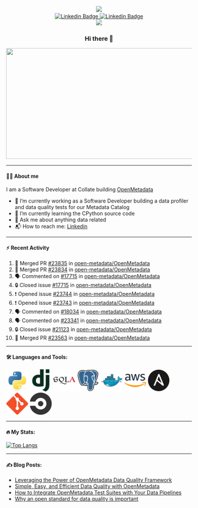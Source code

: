 <div id="header" align="center">
  <img src="https://media.giphy.com/media/5eLDrEaRGHegx2FeF2/giphy.gif" width="100"/>
</div>
<div id="badges" align="center">
  <a href="https://www.linkedin.com/in/teddycrepineau/">
    <img src="https://shields.io/badge/Linkedin-blue?logo=linkedin&logoColor=white&style=for-the-badge" alt="Linkedin Badge"/>
  </a>
  <a href="https://medium.com/@teddycrpineau">
    <img src="https://shields.io/badge/Medium-black?logo=medium&logoColor=white&style=for-the-badge" alt="Linkedin Badge"/>
  </a>
</div>
<div align="center">
  <img src="https://komarev.com/ghpvc/?username=TeddyCr&color=blue&style=flat-square" />
</div>

<h3 align="center">
Hi there 👋
</h3>
<div align="center">
  <img src="https://media.giphy.com/media/L8K62iTDkzGX6/giphy.gif" width="600" height="300"/>
</div>

---

#### :technologist: About me
I am a Software Developer at Collate building <a href="https://open-metadata.org"/>OpenMetadata</a>
- 🔭 I’m currently working as a Software Developer building a data profiler and data quality tests for our Metadata Catalog
- 🐍 I’m currently learning the CPython source code
- 💬 Ask me about anything data related
- 📬 How to reach me: [Linkedin](https://shields.io/badge/Linkedin-blue?logo=linkedin&logoColor=white&style=for-the-badge)

---

#### ⚡️ Recent Activity
<!--START_SECTION:activity-->
1. 🎉 Merged PR [#23835](https://github.com/open-metadata/OpenMetadata/pull/23835) in [open-metadata/OpenMetadata](https://github.com/open-metadata/OpenMetadata)
2. 🎉 Merged PR [#23834](https://github.com/open-metadata/OpenMetadata/pull/23834) in [open-metadata/OpenMetadata](https://github.com/open-metadata/OpenMetadata)
3. 🗣 Commented on [#17715](https://github.com/open-metadata/OpenMetadata/issues/17715#issuecomment-3380092493) in [open-metadata/OpenMetadata](https://github.com/open-metadata/OpenMetadata)
4. 🔒 Closed issue [#17715](https://github.com/open-metadata/OpenMetadata/issues/17715) in [open-metadata/OpenMetadata](https://github.com/open-metadata/OpenMetadata)
5. ❗ Opened issue [#23744](https://github.com/open-metadata/OpenMetadata/issues/23744) in [open-metadata/OpenMetadata](https://github.com/open-metadata/OpenMetadata)
6. ❗ Opened issue [#23743](https://github.com/open-metadata/OpenMetadata/issues/23743) in [open-metadata/OpenMetadata](https://github.com/open-metadata/OpenMetadata)
7. 🗣 Commented on [#18034](https://github.com/open-metadata/OpenMetadata/issues/18034#issuecomment-3371448281) in [open-metadata/OpenMetadata](https://github.com/open-metadata/OpenMetadata)
8. 🗣 Commented on [#23341](https://github.com/open-metadata/OpenMetadata/pull/23341#issuecomment-3371015400) in [open-metadata/OpenMetadata](https://github.com/open-metadata/OpenMetadata)
9. 🔒 Closed issue [#21123](https://github.com/open-metadata/OpenMetadata/issues/21123) in [open-metadata/OpenMetadata](https://github.com/open-metadata/OpenMetadata)
10. 🎉 Merged PR [#23563](https://github.com/open-metadata/OpenMetadata/pull/23563) in [open-metadata/OpenMetadata](https://github.com/open-metadata/OpenMetadata)
<!--END_SECTION:activity-->

---

#### :hammer_and_wrench: Languages and Tools:
<div>
   <img src="https://github.com/devicons/devicon/blob/master/icons/python/python-original.svg" width="60" height="60"/>
   <img src="https://github.com/devicons/devicon/blob/master/icons/django/django-plain.svg" width="60" height="60"/>
   <img src="https://github.com/devicons/devicon/blob/master/icons/sqlalchemy/sqlalchemy-original.svg" width="60" height="60"/>
   <img src="https://github.com/devicons/devicon/blob/master/icons/postgresql/postgresql-original.svg" width="60" height="60"/>
   <img src="https://github.com/devicons/devicon/blob/master/icons/docker/docker-original.svg" width="60" height="60"/>
   <img src="https://github.com/devicons/devicon/blob/master/icons/amazonwebservices/amazonwebservices-original.svg" width="60" height="60"/>
   <img src="https://github.com/devicons/devicon/blob/master/icons/ansible/ansible-original.svg" width="60" height="60"/>
   <img src="https://github.com/devicons/devicon/blob/master/icons/git/git-original.svg" width="60" height="60"/>
   <img src="https://github.com/devicons/devicon/blob/master/icons/circleci/circleci-plain.svg" width="60" height="60"/>
</div>

---

#### 🔥 My Stats:
[![Top Langs](https://github-readme-stats.vercel.app/api/top-langs/?username=TeddyCr&layout=compact&hide=javascript,html,css)](https://github.com/anuraghazra/github-readme-stats)

---

#### ✍️ Blog Posts:
<!-- BLOG-POST-LIST:START -->
- [Leveraging the Power of OpenMetadata Data Quality Framework](https://blog.open-metadata.org/leveraging-the-power-of-openmetadata-data-quality-framework-385ba2d8eaf?source=rss-16e0670af08f------2)
- [Simple, Easy, and Efficient Data Quality with OpenMetadata](https://blog.open-metadata.org/simple-easy-and-efficient-data-quality-with-openmetadata-1c4e7d329364?source=rss-16e0670af08f------2)
- [How to Integrate OpenMetadata Test Suites with Your Data Pipelines](https://blog.open-metadata.org/how-to-integrate-openmetadata-test-suites-with-your-data-pipelines-d83fb55fa494?source=rss-16e0670af08f------2)
- [Why an open standard for data quality is important](https://blog.open-metadata.org/why-are-we-building-a-data-quality-standard-1753fae87259?source=rss-16e0670af08f------2)
<!-- BLOG-POST-LIST:END -->
